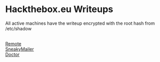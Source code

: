<h1>Hackthebox.eu Writeups</h1>     
All active machines have the writeup encrypted with the root hash from /etc/shadow   </br></br>      

<a href="https://rc-work.github.io/remote.html">Remote </a>        
<a href="https://rc-work.github.io/sneakymailer.html">SneakyMailer</a>       
<a href="https://rc-work.github.io/doctor.html">Doctor</a>      
